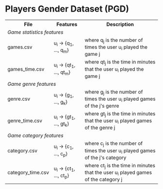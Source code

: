 # Players Gender Dataset (PGD)

<table>
  <tr>
    <th>File</th>
    <th>Features</th>
    <th>Description</th>
  </tr>
  <tr>
    <td colspan="3"><i>Game statistics features</i></td>
  </tr>
  <tr>
    <td>games.csv</td>
    <td>u<sub>i</sub> &rarr; {q<sub>1</sub>, ..., q<sub>m</sub>}</td>
    <td>where q<sub>j</sub> is the number of times the user u<sub>i</sub> played the game j</td>
  </tr>
  <tr>
    <td>games_time.csv</td>
    <td>u<sub>i</sub> &rarr; {qt<sub>1</sub>, ..., qt<sub>m</sub>}</td>
    <td>where qt<sub>j</sub> is the time in minutes that the user u<sub>i</sub> played the game j</td>
  </tr>
  <tr>
    <td colspan="3"><i>Game genre features</i></td>
  </tr>
  <tr>
    <td>genre.csv</td>
    <td>u<sub>i</sub> &rarr; {g<sub>1</sub>, ..., g<sub>k</sub>}</td>
    <td>where g<sub>j</sub> is the number of times the user u<sub>i</sub> played games of the j's genre</td>
  </tr>
  <tr>
    <td>genre_time.csv</td>
    <td>u<sub>i</sub> &rarr; {gt<sub>1</sub>, ..., gt<sub>k</sub>}</td>
    <td>where gt<sub>j</sub> is the time in minutes that the user u<sub>i</sub> played games of the genre j</td>
  </tr>
  <tr>
    <td colspan="3"><i>Game category features</i></td>
  </tr>
  <tr>
    <td>category.csv</td>
    <td>u<sub>i</sub> &rarr; {c<sub>1</sub>, ..., c<sub>p</sub>}</td>
    <td>where c<sub>j</sub> is the number of times the user u<sub>i</sub> played games of the j's category</td>
  </tr>
  <tr>
    <td>category_time.csv</td>
    <td>u<sub>i</sub> &rarr; {ct<sub>1</sub>, ..., ct<sub>p</sub>}</td>
    <td>where ct<sub>j</sub> is the time in minutes that the user u<sub>i</sub> played games of the category j</td>
  </tr>
</table>
